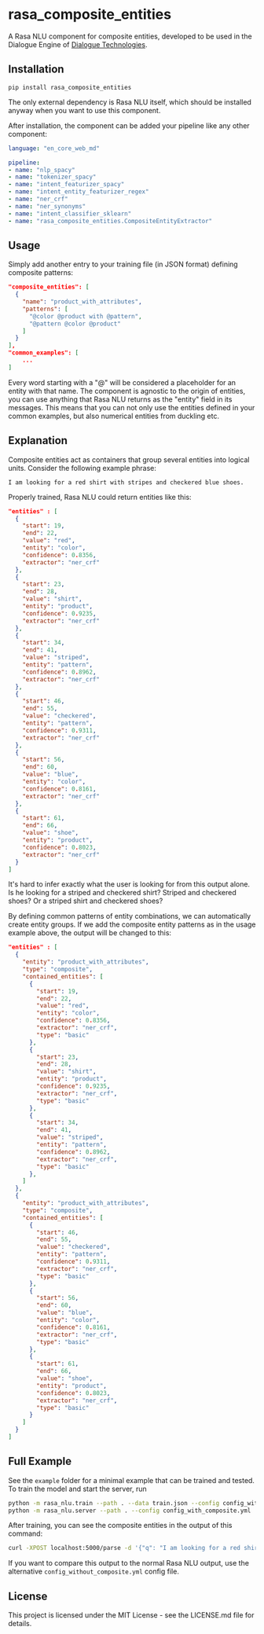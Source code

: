 # rasa_composite_entities

A Rasa NLU component for composite entities, developed to be used in the Dialogue Engine of [Dialogue Technologies](https://www.dialogue-technologies.com).

## Installation

```
pip install rasa_composite_entities
```

The only external dependency is Rasa NLU itself, which should be installed anyway when you want to use this component.

After installation, the component can be added your pipeline like any other component:

```yaml
language: "en_core_web_md"

pipeline:
- name: "nlp_spacy"
- name: "tokenizer_spacy"
- name: "intent_featurizer_spacy"
- name: "intent_entity_featurizer_regex"
- name: "ner_crf"
- name: "ner_synonyms"
- name: "intent_classifier_sklearn"
- name: "rasa_composite_entities.CompositeEntityExtractor"
```

## Usage

Simply add another entry to your training file (in JSON format) defining composite patterns:
```json
"composite_entities": [
  {
    "name": "product_with_attributes",
    "patterns": [
      "@color @product with @pattern",
      "@pattern @color @product"
    ]
  }
],
"common_examples": [
    ...
]
```
Every word starting with a "@" will be considered a placeholder for an entity with that name. The component is agnostic to the origin of entities, you can use anything that Rasa NLU returns as the "entity" field in its messages. This means that you can not only use the entities defined in your common examples, but also numerical entities from duckling etc.

## Explanation

Composite entities act as containers that group several entities into logical units. Consider the following example phrase:
```
I am looking for a red shirt with stripes and checkered blue shoes.
```
Properly trained, Rasa NLU could return entities like this:
```json
"entities" : [
  {
    "start": 19,
    "end": 22,
    "value": "red",
    "entity": "color",
    "confidence": 0.8356,
    "extractor": "ner_crf"
  },
  {
    "start": 23,
    "end": 28,
    "value": "shirt",
    "entity": "product",
    "confidence": 0.9235,
    "extractor": "ner_crf"
  },
  {
    "start": 34,
    "end": 41,
    "value": "striped",
    "entity": "pattern",
    "confidence": 0.8962,
    "extractor": "ner_crf"
  },
  {
    "start": 46,
    "end": 55,
    "value": "checkered",
    "entity": "pattern",
    "confidence": 0.9311,
    "extractor": "ner_crf"
  },
  {
    "start": 56,
    "end": 60,
    "value": "blue",
    "entity": "color",
    "confidence": 0.8161,
    "extractor": "ner_crf"
  },
  {
    "start": 61,
    "end": 66,
    "value": "shoe",
    "entity": "product",
    "confidence": 0.8023,
    "extractor": "ner_crf"
  }
]
```

It's hard to infer exactly what the user is looking for from this output alone. Is he looking for a striped and checkered shirt? Striped and checkered shoes? Or a striped shirt and checkered shoes?

By defining common patterns of entity combinations, we can automatically create entity groups. If we add the composite entity patterns as in the usage example above, the output will be changed to this:
```json
"entities" : [
  {
    "entity": "product_with_attributes",
    "type": "composite",
    "contained_entities": [
      {
        "start": 19,
        "end": 22,
        "value": "red",
        "entity": "color",
        "confidence": 0.8356,
        "extractor": "ner_crf",
        "type": "basic"
      },
      {
        "start": 23,
        "end": 28,
        "value": "shirt",
        "entity": "product",
        "confidence": 0.9235,
        "extractor": "ner_crf",
        "type": "basic"
      },
      {
        "start": 34,
        "end": 41,
        "value": "striped",
        "entity": "pattern",
        "confidence": 0.8962,
        "extractor": "ner_crf",
        "type": "basic"
      },
    ]
  },
  {
    "entity": "product_with_attributes",
    "type": "composite",
    "contained_entities": [
      {
        "start": 46,
        "end": 55,
        "value": "checkered",
        "entity": "pattern",
        "confidence": 0.9311,
        "extractor": "ner_crf",
        "type": "basic"
      },
      {
        "start": 56,
        "end": 60,
        "value": "blue",
        "entity": "color",
        "confidence": 0.8161,
        "extractor": "ner_crf",
        "type": "basic"
      },
      {
        "start": 61,
        "end": 66,
        "value": "shoe",
        "entity": "product",
        "confidence": 0.8023,
        "extractor": "ner_crf",
        "type": "basic"
      }
    ]
  }
]
```

## Full Example

See the `example` folder for a minimal example that can be trained and tested.  To train the model and start the server, run
```bash
python -m rasa_nlu.train --path . --data train.json --config config_with_composite.yml
python -m rasa_nlu.server --path . --config config_with_composite.yml
```
After training, you can see the composite entities in the output of this command:
```bash
curl -XPOST localhost:5000/parse -d '{"q": "I am looking for a red shirt with stripes and checkered blue shoes"}'
```
If you want to compare this output to the normal Rasa NLU output, use the alternative `config_without_composite.yml` config file.

## License

This project is licensed under the MIT License - see the LICENSE.md file for details.
